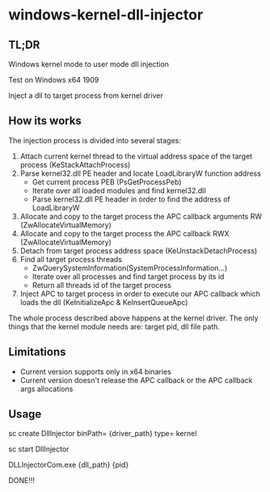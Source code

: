 # windows-kernel-dll-injector
## TL;DR
Windows kernel mode to user mode dll injection

Test on Windows x64 1909

Inject a dll to target process from kernel driver

## How its works
The injection process is divided into several stages:

1. Attach current kernel thread to the virtual address space of the target process (KeStackAttachProcess)
2. Parse kernel32.dll PE header and locate LoadLibraryW function address
	* Get current process PEB (PsGetProcessPeb)
	* Iterate over all loaded modules and find kernel32.dll
	* Parse kernel32.dll PE header in order to find the address of LoadLibraryW
3. Allocate and copy to the target process the APC callback arguments RW (ZwAllocateVirtualMemory)
4. Allocate and copy to the target process the APC callback RWX (ZwAllocateVirtualMemory)
5. Detach from target process address space (KeUnstackDetachProcess)
6. Find all target process threads
	* ZwQuerySystemInformation(SystemProcessInformation...)
	* Iterate over all processes and find target process by its id
	* Return all threads id of the target process
7. Inject APC to target process in order to execute our APC callback which loads the dll (KeInitializeApc & KeInsertQueueApc)

The whole process described above happens at the kernel driver. The only things that the kernel module needs are: target pid, dll file path.

## Limitations
* Current version supports only in x64 binaries
* Current version doesn't release the APC callback or the APC callback args allocations

## Usage

sc create DllInjector binPath= {driver_path} type= kernel

sc start DllInjector

DLLInjectorCom.exe {dll_path} {pid}

DONE!!!
